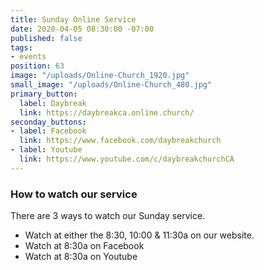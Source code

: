 ```yaml
---
title: Sunday Online Service
date: 2020-04-05 08:30:00 -07:00
published: false
tags:
- events
position: 63
image: "/uploads/Online-Church_1920.jpg"
small_image: "/uploads/Online-Church_480.jpg"
primary_button:
  label: Daybreak
  link: https://daybreakca.online.church/
seconday_buttons:
- label: Facebook
  link: https://www.facebook.com/daybreakchurch
- label: Youtube
  link: https://www.youtube.com/c/daybreakchurchCA
---
```


### How to watch our service

There are 3 ways to watch our Sunday service.
* Watch at either the 8:30, 10:00 & 11:30a on our website.
* Watch at 8:30a on Facebook
* Watch at 8:30a on Youtube